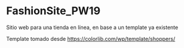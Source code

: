 # FashionSite_PW19
Sitio web para una tienda en línea, en base a un template ya existente

Template tomado desde https://colorlib.com/wp/template/shoppers/